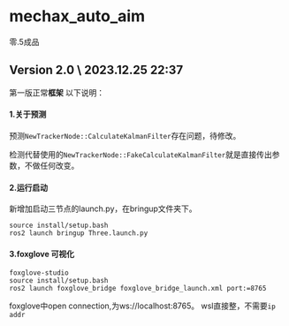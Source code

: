 # mechax_auto_aim
零.5成品
## Version 2.0 \ 2023.12.25 22:37
第一版正常**框架**
以下说明：
#### 1.关于预测
预测```NewTrackerNode::CalculateKalmanFilter```存在问题，待修改。

检测代替使用的```NewTrackerNode::FakeCalculateKalmanFilter```就是直接传出参数，不做任何改变。
#### 2.运行启动
新增加启动三节点的launch.py，在bringup文件夹下。
```
source install/setup.bash
ros2 launch bringup Three.launch.py
```
#### 3.foxglove 可视化
```
foxglove-studio
source install/setup.bash
ros2 launch foxglove_bridge foxglove_bridge_launch.xml port:=8765
```
foxglove中open connection,为ws://localhost:8765。
wsl直接整，不需要```ip addr```

